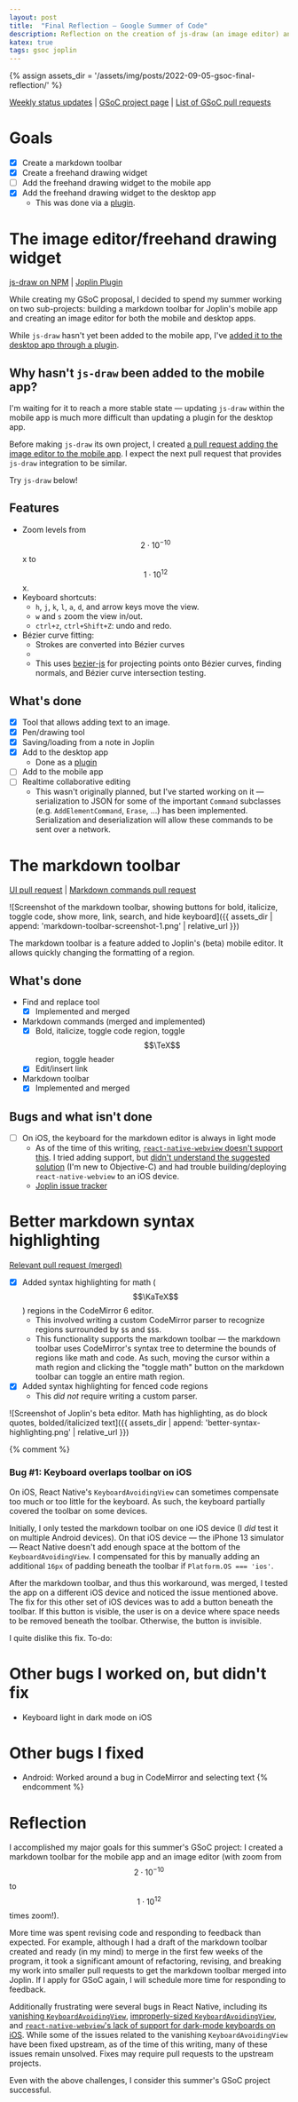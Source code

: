 ```yaml
---
layout: post
title:  "Final Reflection — Google Summer of Code"
description: Reflection on the creation of js-draw (an image editor) and a markdown toolbar as a part of Google Summer of Code.
katex: true
tags: gsoc joplin
---
```


{% assign assets_dir = '/assets/img/posts/2022-09-05-gsoc-final-reflection/' %}

<!-- Relevant links -->
[Weekly status updates][weekly-status-updates] | [GSoC project page][gsoc-project-page] | [List of GSoC pull requests][gsoc-pull-requests]

# Goals
 - [x] Create a markdown toolbar
 - [x] Create a freehand drawing widget
 - [ ] Add the freehand drawing widget to the mobile app
 - [x] Add the freehand drawing widget to the desktop app
   - This was done via a [plugin][js-draw-plugin].

# The image editor/freehand drawing widget
[js-draw on NPM][js-draw-npm] | [Joplin Plugin][js-draw-plugin]

While creating my GSoC proposal, I decided to spend my summer working on two sub-projects: building a markdown toolbar for Joplin's mobile app and creating an image editor for both the mobile and desktop apps.

While `js-draw` hasn't yet been added to the mobile app, I've [added it to the desktop app through a plugin][js-draw-plugin].

<aside markdown=1>
<h2>Why hasn't <code>js-draw</code> been added to the mobile app?</h2>

I'm waiting for it to reach a more stable state — updating `js-draw` within the mobile app is much more difficult than updating a plugin for the desktop app.

Before making `js-draw` its own project, I created [a pull request adding the image editor to the mobile app](https://github.com/laurent22/joplin/pull/6739). I expect the next pull request that provides `js-draw` integration to be similar.

</aside>

Try `js-draw` below!
<script src="https://cdn.jsdelivr.net/npm/js-draw@0.1.11/dist/bundle.js" integrity="sha256-iPZKyvjY3FNb2NvJesDQPye7tfrc6kOR2ezQg7+SvgI=" crossorigin="anonymous"></script>
<style>
body {
    --background-color-copy: var(--primary-background-color);
}
.imageEditorContainer {
    --primary-background-color: var(--background-color-copy);
    --primary-background-color-transparent: var(--primary-background-color);
    --secondary-background-color: var(--selected-item-bg-color);
    --primary-foreground-color: var(--primary-text-color);
    --secondary-foreground-color: var(--selected-item-fg-color);
    --primary-shadow-color: var(--shadow-color-light);
}
</style>
<script>
    // Adds a save action to a js-draw editor's toolbar.
    function addSaveAction(editor, toolbar) {
        toolbar.addActionButton('Save', function() {
            const img = editor.toSVG();
            const blob = new Blob([ img.outerHTML ],  { type: 'image/svg+xml' });
            const objectURL = URL.createObjectURL(blob);
            ;
            const link = document.createElement('a');
            link.href = objectURL;
            link.innerText = 'Save';
            link.setAttribute('download', 'image.svg');
            ;
            document.body.appendChild(link);
            ;
            link.click();
            ;
            link.remove();
            URL.revokeObjectURL(objectURL);
        });
    }
;
    function initEditor(outputElemSelector, svgData) {
        const container = document.querySelector(outputElemSelector);
        const editor = new jsdraw.Editor(container, {
            wheelEventsEnabled: 'only-if-focused',
        });
        ;
        const toolbar = editor.addToolbar();
        addSaveAction(editor, toolbar);
        ;
        editor.getRootElement().style.height = '500px';
        editor.loadFromSVG(svgData);
        editor.viewport.resetTransform();
    }
</script>
<div id='jsDrawDemo-1'></div>
<script>
    initEditor('#jsDrawDemo-1', `<svg viewBox="0 0 496.5 320.32" width="496.5" height="320.32" version="1.1" baseProfile="full" xmlns="http://www.w3.org/2000/svg"><text style="transform: matrix(1, 0, 0, 1, 29, 43); font-family: sans-serif; font-size: 32px; fill: rgb(128, 51, 128);">JS-Draw Demo!</text><path d="M319.9,7.9Q311.4,20 311.1,27.6L312.7,27.6Q312.8,20.6 321.1,8.9M311.1,27.6Q310.6,51.2 321.3,51.9L321.3,50.3Q311.9,50.3 312.7,27.6M321.3,51.9Q321.9,51.9 324.2,52.6L324.6,51Q322.2,50.4 321.3,50.3" fill="#803380"></path><path d="M332,20.5Q341.1,17.7 350.6,12.6L349.8,11.2Q340.5,16.3 331.6,19.1M350.6,12.6Q351.1,12.2 351.1,12.3L351.7,10.9Q350.9,10.7 349.8,11.2M351.1,12.3Q351.5,12.1 350.3,15.2L351.7,15.8Q353.1,11.8 351.7,10.9M350.3,15.2Q349.5,17.5 352.1,34.7L353.7,34.5Q351,17.5 351.7,15.8M352.1,34.7Q353.9,45.2 345.1,50.4L345.9,51.8Q355.3,45.8 353.7,34.5M345.1,50.4Q341.3,53.1 338.4,47.1L337,47.9Q340.8,54.6 345.9,51.8M338.4,47.1Q336.7,44.3 339.5,41.4L338.3,40.4Q335.2,44 337,47.9" fill="#803380"></path><path d="M373.8,19.2Q369.9,16.3 364.7,16.2L364.7,17.8Q369.4,17.7 372.8,20.4M364.7,16.2Q356.8,16.6 359.7,23.2L361.1,22.6Q358.2,17.4 364.7,17.8M359.7,23.2Q361.3,26.4 368.9,33.3L369.9,32.1Q362.5,25.4 361.1,22.6M368.9,33.3Q373.1,36.9 371,41.4L372.4,42Q374.6,36.5 369.9,32.1M371,41.4Q370.4,43.4 360.9,41.7L360.7,43.3Q370.9,44.9 372.4,42M360.9,41.7Q358.4,41.6 359.9,37.6L358.5,37.2Q357,42.3 360.7,43.3" fill="#803380"></path><path d="M378.9,30.3Q388.5,29.6 394.4,29.6L394.4,28Q388.5,28 378.7,28.7" fill="#803380"></path><path d="M399.1,13.2Q401.8,33.3 401.8,45.6L403.4,45.6Q403.4,33.2 400.7,13M401.8,45.6Q402.4,47.3 406.3,44.2L405.3,43Q402.8,45.8 403.4,45.6M406.3,44.2Q408.1,42.5 416.4,41.7L416.2,40.1Q407.5,41 405.3,43M416.4,41.7Q425.5,40.5 423.8,31.7L422.2,32.1Q424.2,39.6 416.2,40.1M423.8,31.7Q421.4,22 410.1,15.9L409.3,17.3Q420.2,23 422.2,32.1M410.1,15.9Q406.4,14.1 399.3,15.8L399.7,17.4Q406.3,15.6 409.3,17.3" fill="#803380"></path><path d="M425.3,23.7Q429.9,23.6 430.5,24.9L431.9,24.1Q430.5,22.2 425.3,22.1M430.5,24.9Q432.2,27.5 430,38L431.6,38.4Q433.7,27.4 431.9,24.1M430,38.2Q430,38.2 430,42.8L431.6,42.8Q431.6,38.2 431.6,38.2" fill="#803380"></path><path d="M431.5,25.6Q435.4,19.5 437.4,18.9L436.8,17.5Q434.3,18.4 430.1,24.8M437.4,18.9Q443.6,16.5 443.3,22.5L444.9,22.5Q444.5,15.2 436.8,17.5" fill="#803380"></path><path d="M450.3,23.9Q452.8,15.7 456.2,15.9L456.2,14.3Q451.7,14.6 448.9,23.5M456.2,15.9Q459.9,15.5 459.7,21.7L461.3,21.7Q461.1,14.5 456.2,14.3M459.7,21.7Q459.7,27 457.4,43.1L459,43.3Q461.3,27.2 461.3,21.7M457.4,43.1Q457.4,45.3 459.4,45.6L459.4,44Q458.6,44.3 459,43.3" fill="#803380"></path><path d="M461,35.6Q453.6,29.1 449.8,32.6L451,33.6Q453.4,30.7 460,36.8M449.8,32.6Q445.1,37.7 448.9,45.5L450.3,44.9Q446.7,37.8 451,33.6M448.9,45.5Q450.8,48.6 457.8,45.1L457,43.7Q451,47 450.3,44.9M457.8,45.1Q458.2,44.8 458.8,44.1L457.6,43.1Q457.1,43.7 457,43.7" fill="#803380"></path><path d="M464.2,32.6Q467.7,30.4 468.8,31.7L469.8,30.5Q467.7,28.8 463.4,31.2M468.8,31.7Q472.9,35.2 469.7,41.8L471.1,42.4Q474.4,35 469.8,30.5M469.7,41.8Q468.3,45.2 472.7,48.9L473.7,47.7Q469.8,44.7 471.1,42.4M472.7,48.9Q475.7,51 479.6,46.9L478.4,45.9Q475.4,49.4 473.7,47.7M479.6,46.9Q482.9,43.1 483,38.5L481.4,38.5Q481.5,42.6 478.4,45.9M483,38.5Q482.4,32.5 485.5,37.8L486.7,37Q482,31 481.4,38.5M485.5,37.8Q486.7,39.5 484.9,47L486.5,47.4Q488.3,39.4 486.7,37M484.9,47Q485.1,49.4 491.6,45.5L490.8,44.1Q485.7,47.9 486.5,47.4M491.5,45.5Q493.1,44.6 493.1,28.8L491.5,28.8Q491.5,44.1 490.9,44.1M493.1,28.8Q492.7,29.1 493.6,29.2L493.4,27.6Q491.9,27.8 491.5,28.8" fill="#803380"></path><path d="M490.8,15.3Q495,29.3 493.9,37.3L495.5,37.5Q496.5,29.1 492.4,14.9M493.9,37.3Q493.5,41.2 486.6,51.8L488,52.6Q494.9,41.8 495.5,37.5" fill="#803380"></path><text style="transform: matrix(0.332139, 0, 0, 0.332139, 31.3, 78.7); font-family: serif; font-size: 32px; fill: rgb(153, 125, 61);">⚠ To load saved images, please use the live demo linked in js-draw's README (see</text><text style="transform: matrix(0.332139, 0, 0, 0.332139, 46.3, 91.6); font-family: serif; font-size: 32px; fill: rgb(153, 125, 61);">its NPM landing page. ⚠</text><text style="transform: matrix(0.631849, 0, 0, 0.631849, 33.6, 130); font-family: serif; font-size: 32px; fill: rgb(92, 153, 61);">JS-Draw supports</text><text style="transform: matrix(0.631849, 0, 0, 0.631849, 56.3, 154); font-family: serif; font-size: 32px; fill: rgb(92, 153, 61);">• Zoom levels from less than 1·10⁻⁶ to</text><text style="transform: matrix(0.631849, 0, 0, 0.631849, 77.1, 181.1); font-family: serif; font-size: 32px; fill: rgb(92, 153, 61);">greater than 1·10⁶x.</text><text style="transform: matrix(2.55765e-7, 0, 0, 2.55765e-7, 250.457, 180.305); font-family: serif; font-size: 32px; fill: rgb(92, 153, 61);">This is an example of text drawn at</text><text style="transform: matrix(7.95172e-8, 0, 0, 7.95172e-8, 250.457, 180.305); font-family: serif; font-size: 32px; fill: rgb(92, 153, 61);">12,575,895x zoom.</text><path d="M265.62,176.07L265.62,164.26L255.99,164.26L255.99,176.07" fill="#ffffff"></path><text style="transform: matrix(0.402898, 0, 0, 0.336828, 256.941, 172.58); font-family: monospace; font-size: 32px; fill: rgb(92, 153, 61);">7</text><path d="M259.6,168.4Q260.5,168.4 263.4,168.1L263.4,168Q260.5,168.2 259.6,168.3" fill="#42cc33"></path><text style="transform: matrix(0.415397, 0, 0, 0.415397, 58.3, 210.9); font-family: monospace; font-size: 32px; fill: rgb(92, 153, 61);">• Loading and saving to SVGs.</text><text style="transform: matrix(0.415397, 0, 0, 0.415397, 58.7, 230.8); font-family: monospace; font-size: 32px; fill: rgb(92, 153, 61);">• Large images</text><text style="transform: matrix(0.16757, 0, 0, 0.16757, 80.3, 238.3); font-family: monospace; font-size: 32px; fill: rgb(92, 153, 61);">— When a large number of strokes are visible, the display is divided up into grids and sub-grids</text><text style="transform: matrix(0.16757, 0, 0, 0.16757, 87.1, 244.5); font-family: monospace; font-size: 32px; fill: rgb(92, 153, 61);">where each grid unit caches a rendered segment of the image.</text><text style="transform: matrix(0.0123646, 0.00713148, -0.00713872, 0.0123521, 283.63, 239.818); font-family: monospace; font-size: 32px; fill: rgb(92, 153, 61);">For some reason</text><text style="transform: matrix(0.0123646, 0.00713148, -0.00713872, 0.0123521, 287.264, 241.833); font-family: monospace; font-size: 32px; fill: rgba(92, 152, 60, 0.75);">, Safari and Firefox are able</text><text style="transform: matrix(0.0123646, 0.00713148, -0.00713872, 0.0123521, 283.433, 240.264); font-family: monospace; font-size: 32px; fill: rgba(92, 152, 60, 0.75);">to render images made with js-draw than Chrome and</text><text style="transform: matrix(0.0123646, 0.00713148, -0.00713872, 0.0123521, 283.192, 240.652); font-family: monospace; font-size: 32px; fill: rgba(92, 152, 60, 0.75);">Chrome-based browsers...</text><text style="transform: matrix(0.175012, 0, 0, 0.175012, 288, 167); font-family: monospace; font-size: 32px; fill: rgba(92, 152, 60, 0.75);">- Touchscreen, ctrl+scroll, and pinch zooming</text><text style="transform: matrix(0.175012, 0, 0, 0.175012, 402.1, 171.3); font-family: monospace; font-size: 32px; fill: rgba(92, 152, 60, 0.75);">↑</text><text style="transform: matrix(0.0695256, 0, 0, 0.0695256, 383.4, 174.1); font-family: monospace; font-size: 32px; fill: rgba(92, 152, 60, 0.75);">Pinch zooming may not work in Google Chrome.</text><text style="transform: matrix(0.0708614, 0, 0, 0.0708614, 393.2, 176.59); font-family: monospace; font-size: 32px; fill: rgba(92, 152, 60, 0.75);">It works in Firefox, though!</text><text style="transform: matrix(0.207017, 0, 0, 0.207017, 60.1, 256.9); font-family: monospace; font-size: 32px; fill: rgba(90, 151, 59, 0.957);">• Undo/redo</text><text style="transform: matrix(0.422008, 0, 0, 0.422008, 61.5, 267.8); font-family: monospace; font-size: 32px; fill: rgba(90, 151, 59, 0.957);">• Rotating the viewport</text><text style="transform: matrix(0.0258574, 0.00809798, -0.00692848, 0.0302221, 247.362, 260.159); font-family: monospace; font-size: 32px; fill: rgba(90, 151, 59, 0.957);">(with a touchscreen or by pressing R or r on a keyboard.)</text><text style="transform: matrix(0.149962, 0, 0, 0.149962, 62.7, 275.5); font-family: monospace; font-size: 32px; fill: rgba(90, 151, 59, 0.957);">• Vim-like h,j,k,l keyboard navigation.</text><text style="transform: matrix(0.034576, 0, 0, 0.034576, 63.26, 278.06); font-family: monospace; font-size: 32px; fill: rgba(90, 151, 59, 0.957);">• Accessibility announcements when undoing/redoing/adding strokes and text.</text><text style="transform: matrix(0.213993, 0, 0, 0.213993, 61.7, 286.5); font-family: monospace; font-size: 32px; fill: rgba(90, 151, 59, 0.957);">• Bézier curve fitting</text><text style="transform: matrix(0.0493392, 0, 0, 0.0493392, 72.5, 288.9); font-family: monospace; font-size: 32px; fill: rgba(90, 151, 59, 0.957);">— Curve fitting is done with the help of bezier-js</text><text style="transform: matrix(0.00734983, 0, 0, 0.00734983, 111.668, 289.357); font-family: monospace; font-size: 32px; fill: rgba(59, 146, 151, 0.957);">https://www.npmjs.com/package/bezier-js</text><text style="transform: matrix(0.0378354, 0, 0, 0.0378354, 63, 294); font-family: monospace; font-size: 32px; fill: rgba(59, 151, 71, 0.957);">• Pen pressure sensitivity</text><text style="transform: matrix(0.0587694, 0, 0, 0.0587694, 63.12, 290.85); font-family: monospace; font-size: 32px; fill: rgba(59, 151, 71, 0.957);">• Rotating/scaling strokes</text><text style="transform: matrix(0.036969, 0, 0, 0.036969, 63.27, 296.44); font-family: monospace; font-size: 32px; fill: rgba(59, 151, 71, 0.957);">• Changing pen colors</text><text style="transform: matrix(0.0173823, 0, 0, 0.0173823, 78.95, 295.77); font-family: monospace; font-size: 32px; fill: rgba(59, 151, 71, 0.957);">With the help of the Coloris color picker library!</text><text style="transform: matrix(0.00282858, 0, 0, 0.00282858, 87.13, 295.915); font-family: monospace; font-size: 32px; fill: rgba(78, 151, 59, 0.957);">on NPM</text><text style="transform: matrix(0.00282858, 0, 0, 0.00282858, 86.091, 295.928); font-family: monospace; font-size: 32px; fill: rgba(151, 117, 59, 0.957);">@melloware/coloris</text><text style="transform: matrix(0.0013122, 0, 0, 0.0013122, 86.105, 296.023); font-family: monospace; font-size: 32px; fill: rgba(59, 149, 151, 0.957);">https://www.npmjs.com/package/@melloware/coloris</text><text style="transform: matrix(0.124112, 0, 0, 0.124112, 62.9, 299.9); font-family: monospace; font-size: 32px; fill: rgba(61, 151, 59, 0.957);">• Loading/saving from/to SVG</text><text style="transform: matrix(0.0160498, 0, 0, 0.0160498, 69.98, 300.37); font-family: monospace; font-size: 32px; fill: rgba(61, 151, 59, 0.957);">↑</text><text style="transform: matrix(0.00375766, 0, 0, 0.00375766, 69.544, 300.573); font-family: monospace; font-size: 32px; fill: rgba(138, 151, 59, 0.957);">Only supports a very limited subset of SVG, even if it does try to preserve unrecognized SVG elements.</text><text style="transform: matrix(0.0438965, 0, 0, 0.0438965, 294.8, 170.6); font-family: monospace; font-size: 32px; fill: rgba(138, 151, 59, 0.957);">(You can also zoom by pressing the w and s keys!</text><text style="transform: matrix(0.0309699, 0, 0, 0.0408575, 335.28, 170.564); font-family: monospace; font-size: 32px; fill: rgba(138, 151, 59, 0.957);">)</text><path d="M324.06031778599373,170.9296822140063L324.19968221400626,170.79031778599372L325.40031778599376,170.79031778599372L325.40031778599376,169.5996822140063L324.19968221400626,169.5996822140063L324.19968221400626,170.79031778599372L324.06031778599373,170.9296822140063L324.06031778599373,169.4603177859937L325.5396822140063,169.4603177859937L325.5396822140063,170.9296822140063" fill="#aba93a"></path><path d="M329.27031778599377,170.8996822140063L329.4096822140063,170.76031778599372L330.3803177859937,170.76031778599372L330.3803177859937,169.5696822140063L329.4096822140063,169.5696822140063L329.4096822140063,170.76031778599372L329.27031778599377,170.8996822140063L329.27031778599377,169.4303177859937L330.51968221400625,169.4303177859937L330.51968221400625,170.8996822140063" fill="#aba93a"></path><path d="M93.81890784172289,276.2010921582771L94.0010921582771,276.0189078417229L97.6689078417229,276.0189078417229L97.6689078417229,271.1710921582771L94.0010921582771,271.1710921582771L94.0010921582771,276.0189078417229L93.81890784172289,276.2010921582771L93.81890784172289,270.9889078417229L97.85109215827711,270.9889078417229L97.85109215827711,276.2010921582771" fill="#aba93a"></path><path d="M99.5289078417229,276.8410921582771L99.71109215827711,276.6589078417229L102.8889078417229,276.6589078417229L102.8889078417229,271.5010921582771L99.71109215827711,271.5010921582771L99.71109215827711,276.6589078417229L99.5289078417229,276.8410921582771L99.5289078417229,271.31890784172293L103.07109215827711,271.31890784172293L103.07109215827711,276.8410921582771" fill="#aba93a"></path><path d="M105.6389078417229,275.9910921582771L105.82109215827711,275.80890784172294L109.1189078417229,275.80890784172294L109.1189078417229,271.1710921582771L105.82109215827711,271.1710921582771L105.82109215827711,275.80890784172294L105.6389078417229,275.9910921582771L105.6389078417229,270.9889078417229L109.30109215827711,270.9889078417229L109.30109215827711,275.9910921582771" fill="#aba93a"></path><path d="M111.3889078417229,276.0710921582771L111.57109215827711,275.8889078417229L114.62890784172289,275.8889078417229L114.62890784172289,271.3010921582771L111.57109215827711,271.3010921582771L111.57109215827711,275.8889078417229L111.3889078417229,276.0710921582771L111.3889078417229,271.1189078417229L114.8110921582771,271.1189078417229L114.8110921582771,276.0710921582771" fill="#aba93a"></path><text style="transform: matrix(0.124325, 0, 0, 0.124325, 42.8, 315.5); font-family: serif; font-size: 32px; fill: rgba(138, 151, 59, 0.957);">Does NOT yet support (among other things)</text><text style="transform: matrix(0.0735582, 0, 0, 0.0735582, 49.4, 318.9); font-family: serif; font-size: 32px; fill: rgba(138, 151, 59, 0.957);">• Editing existing text</text><text style="transform: matrix(0.0735582, 0, 0, 0.0735582, 49.55, 320.32); font-family: serif; font-size: 32px; fill: rgba(138, 151, 59, 0.957);">• Realtime collaboration</text></svg>`);
</script>

## Features
 * Zoom levels from $$2\cdot 10^{-10}$$x to $$1 \cdot 10^{12}$$x.
 * Keyboard shortcuts:
    * `h`, `j`, `k`, `l`, `a`, `d`, and arrow keys move the view.
    * `w` and `s` zoom the view in/out.
    * `ctrl+z`, `ctrl+Shift+Z`: undo and redo.
 * Bézier curve fitting:
    * Strokes are converted into Bézier curves
    * <div id='jsDrawDemo-2'></div>
    * This uses [bezier-js](https://www.npmjs.com/package/bezier-js) for projecting points onto Bézier curves, finding normals, and Bézier curve intersection testing.

<script>
    initEditor('#jsDrawDemo-2', `<svg viewBox="0 0 785.7807895409187 481" width="785.7807895409187" height="481" version="1.1" baseProfile="full" xmlns="http://www.w3.org/2000/svg"><path d="M503.7233362768156,1.5509355509355514Q499.3573794168714,174.48024948024954 477.52759511715294,208.60083160083144L527.0084395298481,242.7214137214136Q557.5701375494547,187.66320166320165 561.9360944093976,3.1018711018711027M477.52759511715294,208.60083160083144Q431.6850480877436,310.18711018711025 337.8169755989536,193.86694386694398L295.6127259528313,237.29313929313915Q435.3233454710302,373 527.0084395298481,242.7214137214136M337.8169755989536,193.86694386694398Q323.9914455424654,178.35758835758827 284.69783380297156,121.74844074844077L236.67230834359071,158.97089397089388Q278.14889851305605,218.68191268191262 295.6127259528313,237.29313929313915M284.69783380297156,121.74844074844077Q262.86804950325296,95.38253638253634 183.55316654760858,70.56756756756748L167.54465806114834,131.0540540540541Q234.4893299136189,150.4407484407484 236.67230834359071,158.97089397089388M183.55316654760858,70.56756756756748Q117.33615417179541,61.26195426195427 58.39573656255488,177.5821205821205L110.78721888187972,205.49896049896057Q148.62551166805878,114.76923076923077 167.54465806114834,131.0540540540541M58.39573656255488,177.5821205821205Q32.19999540289255,233.41580041580053 14.008508486460345,255.90436590436587L59.12339603921214,296.22869022868997Q81.68083981558823,267.53638253638235 110.78721888187972,205.49896049896057M14.008508486460345,255.90436590436587Q4.548935289915597,268.3118503118503 -2,288.4740124740122L53.302120225953914,308.6361746361743Q56.212758132583026,298.55509355509366 59.12339603921214,296.22869022868997" fill="#803380"></path><path d="M184.28082602426576,71.34303534303531Q179.18720968766493,95.38253638253634 168.27231753780546,135.7068607068606L169.72763649112,135.7068607068606Q180.64252864097926,96.15800415800418 185.73614497758044,71.34303534303531" fill="#cc6633"></path><path d="M59.12339603921214,179.90852390852385Q103.51062411530681,207.82536382536398 109.33189992856511,208.60083160083144L109.33189992856511,207.04989604989595Q104.23828359196413,206.27442827442835 60.578714992526756,178.35758835758827" fill="#cc6633"></path><path d="M15.463827439774917,259.78170478170455Q22.740422206347805,266.76091476091494 43.84254702940917,288.4740124740122L45.29786598272377,286.923076923077Q24.195741159662436,265.2099792099793 16.919146393089502,258.2307692307693M43.84254702940917,288.4740124740122Q46.02552545938103,290.8004158004156 53.302120225953914,296.22869022868997L54.75743917926842,294.6777546777547Q47.480844412695575,289.2494802494802 45.29786598272377,286.923076923077M53.302120225953914,296.22869022868997Q54.02977970261122,296.22869022868997 55.48509865592579,299.3305613305618L56.94041760924031,297.7796257796258Q55.48509865592579,295.4532224532226 54.75743917926842,294.6777546777547" fill="#cc6633"></path><path d="M237.39996782024804,159.7463617463617Q249.7701789234219,151.216216216216 286.8808122329435,127.17671517671518L285.42549327962894,125.62577962577971Q248.31485997010728,150.4407484407484 235.94464886693314,158.19542619542628M286.8808122329435,127.17671517671518Q286.8808122329435,126.40124740124725 288.3361311862582,125.62577962577971L286.8808122329435,124.0748440748441Q286.1531527562863,125.62577962577971 285.42549327962894,125.62577962577971" fill="#cc6633"></path><path d="M297.06804490614536,238.0686070686072Q324.7191050191226,196.96881496881517 333.45101873901007,191.54054054054038L331.99569978569536,189.98960498960489Q323.9914455424654,195.41787941787956 295.6127259528313,236.51767151767166" fill="#cc6633"></path><path d="M478.9829140704677,208.60083160083144Q520.459504239933,227.2120582120584 523.3701421465619,233.41580041580053L524.825461099876,233.41580041580053Q521.1871637165902,225.66112266112287 478.9829140704677,207.04989604989595M523.3701421465619,233.41580041580053Q524.825461099876,236.51767151767166 529.9190774364785,243.49688149688154L531.3743963897922,241.945945945946Q526.2807800531918,235.74220374220374 524.825461099876,233.41580041580053" fill="#cc6633"></path><path d="M505.17865523012983,1.5509355509355514Q538.6509911563651,6.203742203742205 561.9360944093976,6.203742203742205L561.9360944093976,4.652806652806653Q538.6509911563651,4.652806652806653 505.17865523012983,0" fill="#cc6633"></path><path d="M-0.5446810466854229,290.8004158004156Q13.280849009803054,294.6777546777547 55.48509865592579,309.4116424116426L55.48509865592579,307.860706860707Q14.008508486460345,293.90228690228656 -0.5446810466854229,289.2494802494802" fill="#cc6633"></path><text style="transform: matrix(0.646015, 0, 0, 0.68846, 68.9468, 318.562); font-family: sans-serif; font-size: 32px; fill: rgb(128, 113, 51);">Each segment (marked in orange) is made up of</text><text style="transform: matrix(0.646015, 0, 0, 0.68846, 69.6017, 338.026); font-family: sans-serif; font-size: 32px; fill: rgb(128, 113, 51);">two lines and two Bézier curves.</text><text style="transform: matrix(0.646015, 0, 0, 0.68846, 71.5664, 361.368); font-family: sans-serif; font-size: 32px; fill: rgb(128, 113, 51);">Fitting is approximate — the curves created are not the best fit.</text></svg>`);
</script>

## What's done
 - [x] Tool that allows adding text to an image.
 - [x] Pen/drawing tool
 - [x] Saving/loading from a note in Joplin
 - [x] Add to the desktop app
    - Done as a [plugin][js-draw-plugin]
 - [ ] Add to the mobile app
 - [ ] Realtime collaborative editing
    - This wasn't originally planned, but I've started working on it — serialization to JSON for some of the important `Command` subclasses (e.g. `AddElementCommand`, `Erase`, ...) has been implemented. Serialization and deserialization will allow these commands to be sent over a network.



# The markdown toolbar
[UI pull request][markdown-toolbar-ui-pr] | [Markdown commands pull request][markdown-commands-pr]

![Screenshot of the markdown toolbar, showing buttons for bold, italicize, toggle code, show more, link, search, and hide keyboard]({{ assets_dir | append: 'markdown-toolbar-screenshot-1.png' | relative_url }})

The markdown toolbar is a feature added to Joplin's (beta) mobile editor. It allows quickly changing the formatting of a region.

## What's done
 - Find and replace tool
    - [x] Implemented and merged
 - Markdown commands (merged and implemented)
    - [x] Bold, italicize, toggle code region, toggle $$\TeX$$ region, toggle header
    - [x] Edit/insert link
 - Markdown toolbar
    - [x] Implemented and merged

## Bugs and what isn't done
 - [ ] On iOS, the keyboard for the markdown editor is always in light mode
    - As of the time of this writing, [`react-native-webview` doesn't support this](https://github.com/react-native-webview/react-native-webview/issues/1634). I tried adding support, but [didn't understand the suggested solution](https://stackoverflow.com/questions/28664984/custom-webview-keyboard-issues/47949089#47949089) (I'm new to Objective-C) and had trouble building/deploying `react-native-webview` to an iOS device.
    - [Joplin issue tracker](https://github.com/laurent22/joplin/issues/5775)

# Better markdown syntax highlighting
[Relevant pull request (merged)][markdown-syntax-highlight-pr]

- [x] Added syntax highlighting for math ($$\KaTeX$$) regions in the CodeMirror 6 editor.
    - This involved writing a custom CodeMirror parser to recognize regions surrounded by `$`s and `$$`s.
    - This functionality supports the markdown toolbar — the markdown toolbar uses CodeMirror's syntax tree to determine the bounds of regions like math and code. As such, moving the cursor within a math region and clicking the "toggle math" button on the markdown toolbar can toggle an entire math region.
- [x] Added syntax highlighting for fenced code regions
    - This *did not* require writing a custom parser.

![Screenshot of Joplin's beta editor. Math has highlighting, as do block quotes, bolded/italicized text]({{ assets_dir | append: 'better-syntax-highlighting.png' | relative_url }})


{% comment %}
### Bug #1: Keyboard overlaps toolbar on iOS

On iOS, React Native's `KeyboardAvoidingView` can sometimes compensate too much or too little for the keyboard. As such, the keyboard partially covered the toolbar on some devices.

Initially, I only tested the markdown toolbar on one iOS device (I _did_ test it on multiple Android devices). On that iOS device — the iPhone 13 simulator — React Native doesn't add enough space at the bottom of the `KeyboardAvoidingView`. I compensated for this by manually adding an additional `16px` of padding beneath the toolbar if `Platform.OS === 'ios'`.

After the markdown toolbar, and thus this workaround, was merged, I tested the app on a different iOS device and noticed the issue mentioned above. The fix for this other set of iOS devices was to add a button beneath the toolbar. If this button is visible, the user is on a device where space needs to be removed beneath the toolbar. Otherwise, the button is invisible.

I quite dislike this fix.
To-do:
# Other bugs I worked on, but didn't fix
 - Keyboard light in dark mode on iOS
# Other bugs I fixed
 - Android: Worked around a bug in CodeMirror and selecting text
{% endcomment %}

# Reflection

I accomplished my major goals for this summer's GSoC project: I created a markdown toolbar for the mobile app and an image editor (with zoom from $$2\cdot 10^{-10}$$ to $$1 \cdot 10^{12}$$ times zoom!).

More time was spent revising code and responding to feedback than expected. For example, although I had a draft of the markdown toolbar created and ready (in my mind) to merge in the first few weeks of the program, it took a significant amount of refactoring, revising, and breaking my work into smaller pull requests to get the markdown toolbar merged into Joplin. If I apply for GSoC again, I will schedule more time for responding to feedback.

Additionally frustrating were several bugs in React Native, including its [vanishing `KeyboardAvoidingView`](https://github.com/laurent22/joplin/issues/6682#issuecomment-1207123165), [improperly-sized `KeyboardAvoidingView`](https://github.com/laurent22/joplin/issues/6805), and [`react-native-webview`'s lack of support for dark-mode keyboards on iOS](https://github.com/react-native-webview/react-native-webview/issues/1634). While some of the issues related to the vanishing `KeyboardAvoidingView` have been fixed upstream, as of the time of this writing, many of these issues remain unsolved. Fixes may require pull requests to the upstream projects.

Even with the above challenges, I consider this summer's GSoC project successful.


[markdown-commands-pr]: https://github.com/laurent22/joplin/pull/6707
[markdown-toolbar-ui-pr]: https://github.com/laurent22/joplin/pull/6753
[markdown-syntax-highlight-pr]: https://github.com/laurent22/joplin/pull/6684
[js-draw-npm]: https://www.npmjs.com/package/js-draw
[js-draw-plugin]: https://discourse.joplinapp.org/t/plugin-js-draw-integration/27114
[gsoc-project-page]: https://summerofcode.withgoogle.com/proposals/details/kkfqMKMK
[weekly-status-updates]: https://discourse.joplinapp.org/tags/c/gsoc-projects/mobile-editor-improvements/29/report
[gsoc-pull-requests]: https://github.com/laurent22/joplin/pulls?q=is%3Apr+author%3Apersonalizedrefrigerator++created%3A%3C2022-09-08
